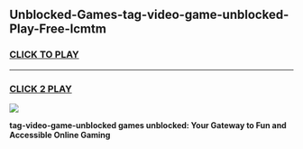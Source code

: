 
## Unblocked-Games-tag-video-game-unblocked-Play-Free-lcmtm
<h3>
<a href="https://premium76.site?title=tag-video-game-unblocked&ref=15A">CLICK TO PLAY</a></h3>
<hr>

<h3>
<a href="https://premium76.site?title=tag-video-game-unblocked&ref=15A">CLICK 2 PLAY</a>
  
</h3>

<a href="https://premium76.site?title=tag-video-game-unblocked&ref=15A"><img src="https://clearcache.store/games.png"></a>


**tag-video-game-unblocked games unblocked: Your Gateway to Fun and Accessible Online Gaming**
